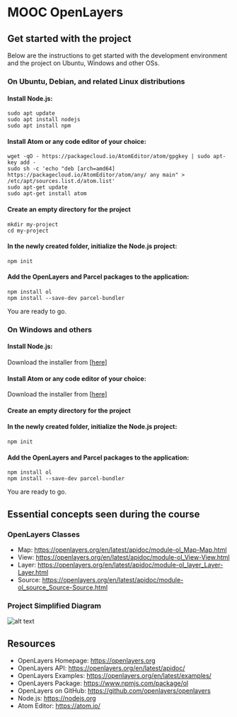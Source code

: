 # MOOC OpenLayers

## Get started with the project

Below are the instructions to get started with the development environment and the project on Ubuntu, Windows and other OSs.

### On Ubuntu, Debian, and related Linux distributions

#### Install Node.js:
   ```
   sudo apt update
   sudo apt install nodejs
   sudo apt install npm
   ```

#### Install Atom or any code editor of your choice:
   ```
   wget -qO - https://packagecloud.io/AtomEditor/atom/gpgkey | sudo apt-key add -
   sudo sh -c 'echo "deb [arch=amd64] https://packagecloud.io/AtomEditor/atom/any/ any main" > /etc/apt/sources.list.d/atom.list'
   sudo apt-get update
   sudo apt-get install atom
   ```

#### Create an empty directory for the project
   ```
   mkdir my-project
   cd my-project
   ```

#### In the newly created folder, initialize the Node.js project:
   ```
   npm init
   ```

#### Add the OpenLayers and Parcel packages to the application:
   ```
   npm install ol
   npm install --save-dev parcel-bundler
   ```

You are ready to go.

### On Windows and others

#### Install Node.js:
   Download the installer from [[here]](https://nodejs.org/en/download/)

#### Install Atom or any code editor of your choice:
   Download the installer from [[here]](https://atom.io/)

#### Create an empty directory for the project

#### In the newly created folder, initialize the Node.js project:
   ```
   npm init
   ```

#### Add the OpenLayers and Parcel packages to the application:
   ```
   npm install ol
   npm install --save-dev parcel-bundler
   ```

You are ready to go.

## Essential concepts seen during the course

### OpenLayers Classes
* Map: https://openlayers.org/en/latest/apidoc/module-ol_Map-Map.html
* View: https://openlayers.org/en/latest/apidoc/module-ol_View-View.html
* Layer: https://openlayers.org/en/latest/apidoc/module-ol_layer_Layer-Layer.html
* Source: https://openlayers.org/en/latest/apidoc/module-ol_source_Source-Source.html

### Project Simplified Diagram
![alt text](https://github.com/faselm/mooc-openlayers-project/blob/main/diagrams/diagram-2.10.png "Diagram")

## Resources
* OpenLayers Homepage: https://openlayers.org
* OpenLayers API: https://openlayers.org/en/latest/apidoc/
* OpenLayers Examples: https://openlayers.org/en/latest/examples/
* OpenLayers Package: https://www.npmjs.com/package/ol
* OpenLayers on GitHub: https://github.com/openlayers/openlayers
* Node.js: https://nodejs.org
* Atom Editor: https://atom.io/
